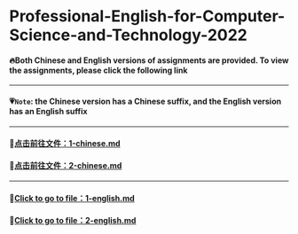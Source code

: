 # Professional-English-for-Computer-Science-and-Technology-2022

#### :fire:Both Chinese and English versions of assignments are provided. To view the assignments, please click the following link 
 ---
#### :heartpulse:`Note`: the Chinese version has a Chinese suffix, and the English version has an English suffix
 ---
#### :pushpin:[点击前往文件：1-chinese.md](1-chinese.md) 
#### :pushpin:[点击前往文件：2-chinese.md](1-chinese.md) 
 ---
#### :pushpin:[Click to go to file：1-english.md](1-english.md) 
#### :pushpin:[Click to go to file：2-english.md](1-english.md) 
